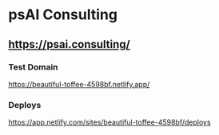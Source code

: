 # psAI Consulting
## https://psai.consulting/

### Test Domain
https://beautiful-toffee-4598bf.netlify.app/

### Deploys
https://app.netlify.com/sites/beautiful-toffee-4598bf/deploys
